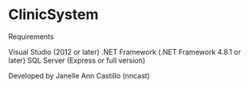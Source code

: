 # ClinicSystem

Requirements

Visual Studio (2012 or later)
.NET Framework (.NET Framework 4.8.1 or later)
SQL Server (Express or full version)

Developed by Janelle Ann Castillo (nncast)
